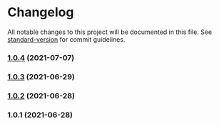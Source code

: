 # Changelog

All notable changes to this project will be documented in this file. See [standard-version](https://github.com/conventional-changelog/standard-version) for commit guidelines.

### [1.0.4](https://github.com/koatty/koatty_serve/compare/v1.0.3...v1.0.4) (2021-07-07)

### [1.0.3](https://github.com/koatty/koatty_serve/compare/v1.0.2...v1.0.3) (2021-06-29)

### [1.0.2](https://github.com/thinkkoa/koatty_serve/compare/v1.0.1...v1.0.2) (2021-06-28)

### 1.0.1 (2021-06-28)
